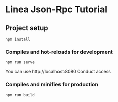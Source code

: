 # Linea Json-Rpc Tutorial

## Project setup
```
npm install
```

### Compiles and hot-reloads for development
```
npm run serve
```
You can use http://localhost:8080 Conduct access

### Compiles and minifies for production
```
npm run build
```
